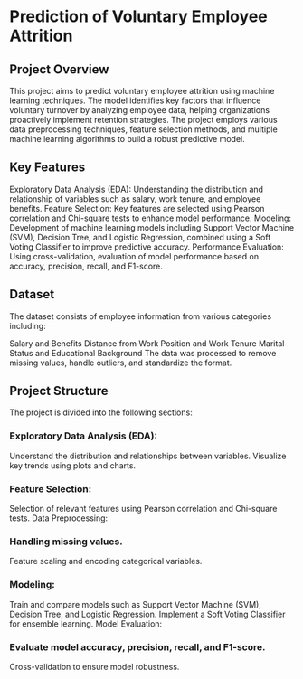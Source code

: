 # Prediction of Voluntary Employee Attrition

## Project Overview
This project aims to predict voluntary employee attrition using machine learning techniques. The model identifies key factors that influence voluntary turnover by analyzing employee data, helping organizations proactively implement retention strategies. The project employs various data preprocessing techniques, feature selection methods, and multiple machine learning algorithms to build a robust predictive model.

## Key Features
Exploratory Data Analysis (EDA): Understanding the distribution and relationship of variables such as salary, work tenure, and employee benefits.
Feature Selection: Key features are selected using Pearson correlation and Chi-square tests to enhance model performance.
Modeling: Development of machine learning models including Support Vector Machine (SVM), Decision Tree, and Logistic Regression, combined using a Soft Voting Classifier to improve predictive accuracy.
Performance Evaluation: Using cross-validation, evaluation of model performance based on accuracy, precision, recall, and F1-score.

## Dataset
The dataset consists of employee information from various categories including:

Salary and Benefits
Distance from Work
Position and Work Tenure
Marital Status and Educational Background
The data was processed to remove missing values, handle outliers, and standardize the format.

## Project Structure
The project is divided into the following sections:

### Exploratory Data Analysis (EDA):
Understand the distribution and relationships between variables.
Visualize key trends using plots and charts.

### Feature Selection:
Selection of relevant features using Pearson correlation and Chi-square tests.
Data Preprocessing:

### Handling missing values.
Feature scaling and encoding categorical variables.

### Modeling:
Train and compare models such as Support Vector Machine (SVM), Decision Tree, and Logistic Regression.
Implement a Soft Voting Classifier for ensemble learning.
Model Evaluation:

### Evaluate model accuracy, precision, recall, and F1-score.
Cross-validation to ensure model robustness.
